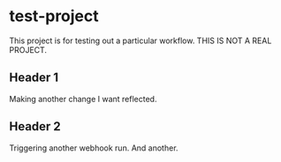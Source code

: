 # test-project
This project is for testing out a particular workflow. THIS IS NOT A REAL PROJECT.

## Header 1
Making another change I want reflected.

## Header 2
Triggering another webhook run. And another.
